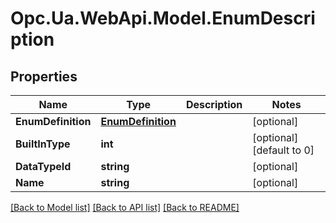 # Opc.Ua.WebApi.Model.EnumDescription

## Properties

Name | Type | Description | Notes
------------ | ------------- | ------------- | -------------
**EnumDefinition** | [**EnumDefinition**](EnumDefinition.md) |  | [optional] 
**BuiltInType** | **int** |  | [optional] [default to 0]
**DataTypeId** | **string** |  | [optional] 
**Name** | **string** |  | [optional] 

[[Back to Model list]](../README.md#documentation-for-models) [[Back to API list]](../README.md#documentation-for-api-endpoints) [[Back to README]](../README.md)

